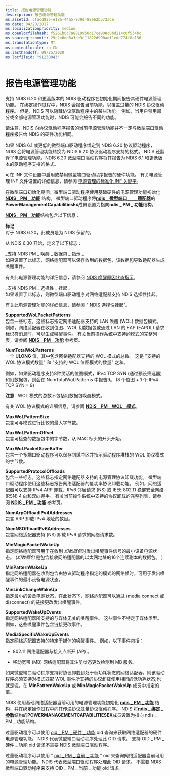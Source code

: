 ```yaml
---
title: 报告电源管理功能
description: 报告电源管理功能
ms.assetid: cfacd885-e18a-44a5-939d-88e62b573ace
ms.date: 04/20/2017
ms.localizationpriority: medium
ms.openlocfilehash: f5261b6c7a8819958d17ce908c8bd214c8f534bc
ms.sourcegitcommit: 29c2e6dd8a3de3c11822d990adf1edd774f8a136
ms.translationtype: MT
ms.contentlocale: zh-CN
ms.lasthandoff: 09/25/2020
ms.locfileid: "91230043"
---
```

# <a name="reporting-power-management-capabilities"></a>报告电源管理功能





支持 NDIS 6.20 和更高版本的 NDIS 驱动程序在初始化期间报告其硬件电源管理功能。 在绑定操作过程中，NDIS 会报告当前功能，以覆盖过量的 NDIS 协议驱动程序。 但是，NDIS 可以隐藏协议驱动程序中的某些功能。 例如，当用户禁用部分或全部电源管理功能时，NDIS 可能会报告不同的功能。

请注意，NDIS 向协议驱动程序报告的当前电源管理功能并不一定与微型端口驱动程序报告给 NDIS 的硬件功能相同。

如果 NDIS 6.1 或更低的微型端口驱动程序绑定到 NDIS 6.20 协议驱动程序，NDIS 会将电源管理功能转换为 NDIS 6.20 协议驱动程序支持的格式。 NDIS 还翻译了电源管理功能，NDIS 6.20 微型端口驱动程序将其报告为 NDIS 6.1 和更低版本的驱动程序支持的格式。

可在 INF 文件设置中启用或禁用微型端口驱动程序报告的硬件功能。 有关电源管理 INF 文件设置的详细信息，请参阅 [电源管理的标准化 INF 关键字](standardized-inf-keywords-for-power-management.md)。

在微型端口初始化期间，微型端口驱动程序使用基础硬件的电源管理功能初始化 [**NDIS \_ PM \_ 功能**](/windows-hardware/drivers/ddi/ntddndis/ns-ntddndis-_ndis_pm_capabilities) 结构。 微型端口驱动程序将[**ndis \_ 微型端口 \_ \_ \_ 适配器**](/windows-hardware/drivers/ddi/ndis/ns-ndis-_ndis_miniport_adapter_general_attributes)的**PowerManagementCapabilitiesEx**成员设置为指向**ndis \_ PM \_ 功能**结构。

[**NDIS \_ PM \_ 功能**](/windows-hardware/drivers/ddi/ntddndis/ns-ntddndis-_ndis_pm_capabilities)结构包含以下信息：

**标记**  
对于 NDIS 6.20，此成员是为 NDIS 保留的。

从 NDIS 6.30 开始，定义了以下标志：

<a href="" id="ndis-pm-wake-packet-indication-supported"></a>\_支持 NDIS PM \_ 唤醒 \_ 数据包 \_ 指示 \_  
如果设置了此标志，网络适配器可以保存收到的数据包，该数据包导致适配器生成唤醒事件。

有关此电源管理功能的详细信息，请参阅 [NDIS 唤醒原因状态指示](overview-of-ndis-wake-reason-statue-indications.md)。

<a href="" id="ndis-pm-selective-suspend-supported"></a>\_支持 NDIS PM \_ 选择性 \_ 挂起 \_  
如果设置了此标志，则微型端口驱动程序对网络适配器支持 NDIS 选择性挂起。

有关此电源管理功能的详细信息，请参阅 " [NDIS 选择性挂起](ndis-selective-suspend.md)"。

<a href="" id="supportedwolpacketpatterns"></a>**SupportedWoLPacketPatterns**  
包含一些标志，这些标志指定网络适配器支持的 LAN 唤醒 (WOL) 数据包模式。 例如，网络适配器在收到位图、WOL 幻数据包或通过 LAN 的 EAP (EAPOL) 请求标识符消息时，可以生成唤醒事件。 有关当前操作系统中支持的模式的完整列表，请参阅 [**NDIS \_ PM \_ 功能**](/windows-hardware/drivers/ddi/ntddndis/ns-ntddndis-_ndis_pm_capabilities) 参考页。

<a href="" id="numtotalwolpatterns"></a>**NumTotalWoLPatterns**  
一个 **ULONG** 值，其中包含网络适配器支持的 WOL 模式的总数。 这是 "支持的 WOL 协议模式数量" 和 "支持的 WOL 位图模式的数量" 之和。

例如，如果驱动程序支持8种灵活的位图模式，IPv4 TCP SYN (通过预设筛选器) 和幻数据包，则会在 NumTotalWoLPatterns 中报告9。  (8 个位图 + 1 个 IPv4 TCP SYN = 9) 

**注意**   WOL 模式的总数不包括幻数据包唤醒模式。

 

有关 WOL 协议模式的详细信息，请参阅 [**NDIS \_ PM \_ WOL \_ 模式**](/windows-hardware/drivers/ddi/ntddndis/ns-ntddndis-_ndis_pm_wol_pattern)。

<a href="" id="maxwolpatternsize"></a>**MaxWoLPatternSize**  
包含可与模式进行比较的最大字节数。

<a href="" id="maxwolpatternoffset"></a>**MaxWoLPatternOffset**  
包含可检查的数据包中的字节数，从 MAC 标头的开头开始。

<a href="" id="maxwolpacketsavebuffer"></a>**MaxWoLPacketSaveBuffer**  
包含一个多端口驱动程序可以保存到缓冲区并指示驱动程序堆栈的 WOL 协议模式的字节数。

<a href="" id="supportedprotocoloffloads"></a>**SupportedProtocolOffloads**  
包含一些标志，这些标志指定网络适配器支持的电源管理协议卸载功能。 微型端口驱动程序使用这些标志报告网络适配器的低功率协议卸载功能。 例如，网络适配器可以支持 IPv4 ARP 卸载、IPv6 邻居请求 (NS) 或 IEEE 802.11 稳健安全网络 (RSN) 4 向和双向握手。 有关当前操作系统中支持的协议卸载的完整列表，请参阅 [**NDIS \_ PM \_ 功能**](/windows-hardware/drivers/ddi/ntddndis/ns-ntddndis-_ndis_pm_capabilities) 参考页。

<a href="" id="numarpoffloadipv4addresses"></a>**NumArpOffloadIPv4Addresses**  
包含 ARP 卸载 IPv4 地址的数目。

<a href="" id="numnsoffloadipv6addresses"></a>**NumNSOffloadIPv6Addresses**  
包含网络适配器支持 (NS) 卸载 IPv6 请求的网络请求数。

<a href="" id="minmagicpacketwakeup"></a>**MinMagicPacketWakeUp**  
指定网络适配器可用于在收到 *幻数据包*时发出唤醒事件信号的最小设备电源状态。  (*幻数据包* 是包含接收网络适配器的以太网地址的16个连续副本的数据包。 ) 

<a href="" id="minpatternwakeup"></a>**MinPatternWakeUp**  
指定网络适配器在收到包含由协议驱动程序指定的模式的网络帧时，可用于发出唤醒事件的最小设备电源状态。

<a href="" id="minlinkchangewakeup"></a>**MinLinkChangeWakeUp**  
指定最小的设备电源状态，在此状态下，网络适配器可以通过 (media connect 或 disconnect) 的链接更改发出唤醒事件。

<a href="" id="supportedwakeupevents"></a>**SupportedWakeUpEvents**  
指定网络适配器所支持的与媒体无关的唤醒事件。 这些事件不特定于媒体类型。 例如，这些唤醒事件包含链接更改事件。

<a href="" id="mediaspecificwakeupevents"></a>**MediaSpecificWakeUpEvents**  
指定网络适配器支持的特定于媒体的唤醒事件。 例如，以下事件包括：

-   802.11 网络适配器与接入点断开 (AP) 。

-   移动宽带 (MB) 网络适配器将其注册状态更改检测到 MB 服务。

如果微型端口驱动程序支持将协议卸载到处于低功耗状态的网络适配器，则该驱动程序必须支持对模式匹配 WOL 事件所支持的协议卸载使用相同的低功耗状态;也就是说，在 **MinPatternWakeUp** 或 **MinMagicPacketWakeUp** 成员中指定的值。

NDIS 使用基础网络适配器当前可用的电源管理功能初始化 [**ndis \_ PM \_ 功能**](/windows-hardware/drivers/ddi/ntddndis/ns-ntddndis-_ndis_pm_capabilities) 结构，并在绑定操作过程中向其传递协议过量协议驱动程序。 NDIS 将[**ndis \_ 绑定 \_ 参数**](/windows-hardware/drivers/ddi/ndis/ns-ndis-_ndis_bind_parameters)结构的**POWERMANAGEMENTCAPABILITIESEX**成员设置为指向 ndis \_ PM \_ 功能结构。

过量驱动程序可以使用 [oid \_ PM \_ 硬件 \_ 功能](./oid-pm-hardware-capabilities.md) oid 查询来获取网络适配器的硬件电源管理功能。 NDIS 代表微型端口驱动程序处理此 OID 请求。 支持 OID \_ PM \_ 硬件 \_ 功能 oid 请求不需要 NDIS 微型端口驱动程序。

过量驱动程序可以使用 " [oid \_ PM \_ 当前 \_ 功能](./oid-pm-current-capabilities.md) " oid 来查询网络适配器当前可用的电源管理功能。 NDIS 代表微型端口驱动程序处理此 OID 请求。 不需要 NDIS 微型端口驱动程序来支持 OID \_ PM \_ 当前 \_ 功能 oid 请求。

 

